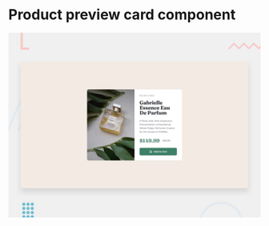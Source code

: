 # Product preview card component

![Design preview for the Product preview card component coding challenge](desktop-preview.jpg)
